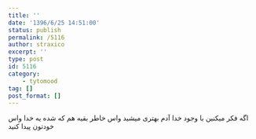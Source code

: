 ```yaml
---
title: ''
date: '1396/6/25 14:51:00'
status: publish
permalink: /5116
author: straxico
excerpt: ''
type: post
id: 5116
category:
    - tytomood
tag: []
post_format: []
---
```

‏اگه فکر میکنین با وجود خدا آدم بهتری میشید واس خاطر بقیه هم که شده یه خدا واس خودتون پیدا کنید